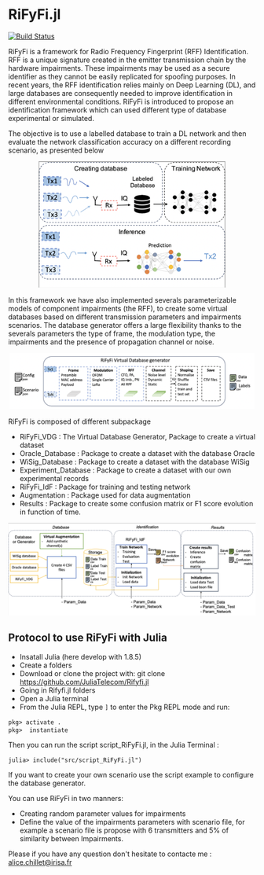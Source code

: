 # RiFyFi.jl 

[![Build Status](https://github.com/achilletIrisa/RiFyFi.jl/actions/workflows/CI.yml/badge.svg?branch=main)](https://github.com/achilletIrisa/RiFyFi.jl/actions/workflows/CI.yml?query=branch%3Amain)




RiFyFi is a framework for Radio Frequency Fingerprint (RFF) Identification. RFF is a unique signature created in the emitter transmission chain by the hardware impairments. These impairments may be used as a secure identifier as they cannot be easily replicated for spoofing purposes. In recent years, the RFF identification relies mainly on Deep Learning (DL), and large databases are consequently needed to improve identification in different environmental conditions. RiFyFi is introduced to propose an identification framework which can used different type of database experimental or simulated. 

The objective is to use a labelled database to train a DL network and then evaluate the network classification accuracy on a different recording scenario, as presented below

<div align="center">
  <img src="docs/RiFyFi1.png" alt="Makie.jl" width="380">
</div>


In this framework we have also implemented severals parameterizable models of component impairments (the RFF), to create some virtual databases based on different transmission parameters and impairments scenarios.
The database generator offers a large flexibility thanks to the severals parameters the type of frame, the modulation type, the impairments and the presence of propagation channel or noise. 

<div align="center">
  <img src="docs/Generator.png" alt="Makie.jl" width="500">
</div>

RiFyFi is composed of different subpackage 
- RiFyFi_VDG : The Virtual Database Generator, Package to create a virtual dataset
- Oracle_Database : Package to create a dataset with the database Oracle
- WiSig_Database : Package to create a dataset with the database WiSig
- Experiment_Database : Package to create a dataset with our own experimental records
- RiFyFi_IdF : Package for training and testing network
- Augmentation : Package used for data augmentation
- Results : Package to create some confusion matrix or F1 score evolution in function of time.

<div align="center">
  <img src="docs/RIFYFI_SYSTEM.png" alt="Makie.jl" width="700">
</div>


## Protocol to use RiFyFi with Julia 

- Insatall Julia (here develop with 1.8.5)
- Create a folders
- Download or clone the project with: git clone https://github.com/JuliaTelecom/Rifyfi.jl
- Going in Rifyfi.jl folders
- Open a Julia terminal
- From the Julia REPL, type `]` to enter the Pkg REPL mode and run:

```pkg
pkg> activate .
pkg>  instantiate
```
Then you can run the script script_RiFyFi.jl, in the Julia Terminal :
```
julia> include("src/script_RiFyFi.jl")
```

If you want to create your own scenario use the script example to configure the database generator.

You can use RiFyFi in two manners: 
-   Creating random parameter values for impairments 
-   Define the value of the impairments parameters with scenario file, for example a scenario file is propose with 6 transmitters and 5% of similarity between Impairments. 


Please if you have any question don't hesitate to contacte me : alice.chillet@irisa.fr



